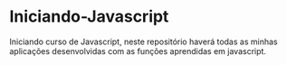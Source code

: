 # Iniciando-Javascript
Iniciando curso de Javascript, neste repositório haverá todas as minhas aplicações desenvolvidas com as funções aprendidas em javascript.
